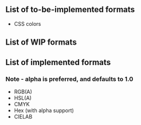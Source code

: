 ## List of to-be-implemented formats
- CSS colors
## List of WIP formats
## List of implemented formats
### Note - alpha is preferred, and defaults to 1.0
- RGB(A)
- HSL(A)
- CMYK
- Hex (with alpha support)
- CIELAB